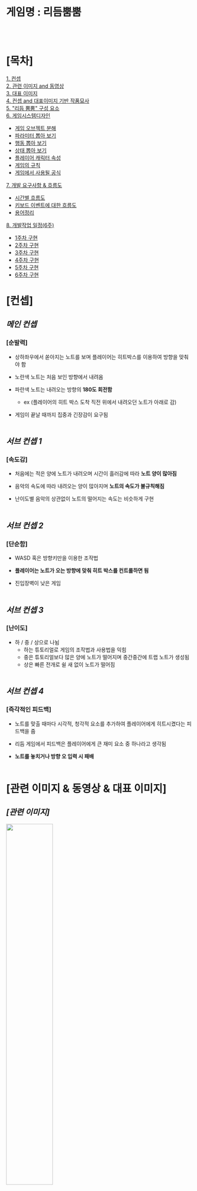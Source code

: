 # 게임명 : 리듬뿜뿜  
<br><br>

# [목차]

[1. 컨셉](#컨셉)  
[2. 관련 이미지 and 동영상](#관련-이미지)  
[3. 대표 이미지](#대표-이미지)  
[4. 컨셉 and 대표이미지 기반 작품묘사](#대표-이미지)  
[5. "리듬 뿜뿜" 구성 요소](#리듬-뿜뿜-구성-요소)  
[6. 게임시스템디자인](#게임시스템디자인)
* [게임 오브젝트 분해](#게임-오브젝트-분해)  
* [파라미터 뽑아 보기](#파라미터-뽑아-보기)  
* [행동 뽑아 보기](#행동-뽑아-보기)  
* [상태 뽑아 보기](#상태-뽑아-보기)  
* [플레이어 캐릭터 속성](#플레이어-캐릭터-속성)  
* [게임의 규칙](#게임의-규칙)  
* [게임에서 사용될 공식](#게임에서-사용될-공식)<br>

[7. 개발 요구사항 & 흐름도](#개발-요구사항과-흐름도)  
* [시간별 흐름도](#시간별-흐름도)
* [키보드 이벤트에 대한 흐름도](#키보드-이벤트에-대한-흐름도)
* [용어정리](#용어정리)  

[8. 개발작업 일정(6주)](#개발작업-일정)  

* [1주차 구현](./files/week1.md)  
* [2주차 구현](./files/week2.md)
* [3주차 구현](./files/week3.md)
* [4주차 구현](./files/week4.md)
* [5주차 구현](./files/week5.md)
* [6주차 구현](./files/week6.md)
# [컨셉] 
## **_메인 컨셉_**
### [순발력]

* 상하좌우에서 쏟아지는 노트를 보며 플레이어는 히트박스를 이용하여 방향을 맞춰야 함

* 노란색 노트는 처음 보인 방향에서 내려옴

* 파란색 노트는 내려오는 방향의 **180도 회전함**
	* ex (플레이어의 히트 박스 도착 직전 위에서 내려오던 노트가 아래로 감)

* 게임이 끝날 때까지 집중과 긴장감이 요구됨
<br><br>

## _서브 컨셉 1_
### [속도감]

* 처음에는 적은 양에 노트가 내려오며 시간이 흘러감에 따라 **노트 양이 많아짐**

* 음악의 속도에 따라 내려오는 양이 많아지며 **노트의 속도가 불규칙해짐**

* 난이도별 음악의 상관없이 노트의 떨어지는 속도는 비슷하게 구현
<br><br>

## _서브 컨셉 2_
### [단순함]  

* WASD 혹은 방향키만을 이용한 조작법

* **플레이어는 노트가 오는 방향에 맞춰 히트 박스를 컨트롤하면 됨**

* 진입장벽이 낮은 게임
<br><br>

## _서브 컨셉 3_
### [난이도]  

* 하 / 중 / 상으로 나뉨
	* 하는 튜토리얼로 게임의 조작법과 사용법을 익힘
	* 중은 튜토리얼보다 많은 양에 노트가 떨어지며 중간중간에 트랩 노트가 생성됨
	* 상은 빠른 전개로 쉴 새 없이 노트가 떨어짐
<br><br>

## _서브 컨셉 4_
### [즉각적인 피드백]  

* 노트를 맞출 때마다 시각적, 청각적 요소를 추가하여 플레이어에게 히트시켰다는 피드백을 줌

* 리듬 게임에서 피드백은 플레이어에게 큰 재미 요소 중 하나라고 생각됨

* **노트를 놓치거나 방향 오 입력 시 패배**
<br><br>

# **[관련 이미지 & 동영상 & 대표 이미지]**  

## **_[관련 이미지]_**
<img src="./img/관련이미지.png" width="50%">  
<br>

<img src="./img/대표이미지3.jpg" width="60%">  
<br><br>
 
## **_[동영상]_**  
[<img src="./img/관련동영상1.png" width="80%">](https://www.youtube.com/watch?v=ZN6h_6Paz9c)  
---------------------------------------동영상을 확인하시려면 그림을 클릭해주세요.-------------------------------------------
<br><br>

## **_[대표 이미지]_**  
<img src="./img/관련이미지1.png" width="80%">
<br><br>



# [리듬 뿜뿜 구성 요소]  
<br>

## _1. 메커니즘_

**[도전 과제]**
1.  상하좌우에서 쏟아지는 노트들을 방향키로 막아내자!  

2.  연속적으로 몰아치는 함정 노트들의 꾀를 간파하고 연속으로 막아보자!  
<br>

**[재미 요소]**
1.  노트를 오래 막을 수록 스코어가 높게 배치된다.

2.  3개의 난이도로 자신의 실력에 맞게 플레이 할 수 있다.

3.  음악의 맞추어 내려오는 노트를 음악비트에 맞게 파괴할 수 있다. 

4.  단순한 조작감

5.  노트 히트 시 시각적, 청각적 이펙트
<br>

## _2. 이야기_  
**[시놉시스]**  
<br>
지구를 지키기 위해 오늘도 열심히 근무하는 리듬 특공대!    
리듬 특공대는 상하좌우 4명의 역할군으로 사방에서 날아오는 장애물을 제거한다.  
오늘도 리듬특공대 화이팅~
<br><br>

## _3. 미적요소_

1. 일반 노트와 트랩 노트는 내려오는 방식이 다름

2. 방향키를 막을 때마다 게임판이 튕기는 듯한 이미지 연출, 효과로 인해 시각적 피드백과 집중도 향상

3. 3개의 난이도별 음악으로 무한재생 되며 플레이어가 죽을 때까지 쪼이는 듯한 느낌을 받게 함	
<br><br>  

# 게임시스템디자인  
<br>

## _[게임 오브젝트 분해]_

<img src="./img/게임 오브젝트 분해 (구성 요소 분석)_1.png" width="40%"> <img src="./img/게임 오브젝트 분해 (구성 요소 분석)_2.png" width="40%">  
	   
	     [1. Rhombus hit box 겸 플레이어]                       [2. RArrow note / Trap note] 
	   
<img src="./img/게임 오브젝트 분해 (구성 요소 분석)_3.png" width="40%"> <img src="./img/게임 오브젝트 분해 (구성 요소 분석)_4.png" width="40%">  
	   
	             [3. Timer / Rank]                                      [4. 난이도]
	   
<img src="./img/게임 오브젝트 분해 (구성 요소 분석)_5.png" width="40%"> <img src="./img/게임 오브젝트 분해 (구성 요소 분석)_6.png" width="40%">  
	   
	              [5. 난이도_설정]                                   [6. 사이버 펑크 분위기]

<img src="./img/게임 오브젝트 분해 (구성 요소 분석)_7.png" width="40%">
	   
	                [7. 음악요소]
	   
<br><br>

## _[파라미터 뽑아 보기]_

<br>

1) 오브젝트 이름 : Rhombus Hit Box  

|속성|속성 값|설명|비고|  
|:---:|:---:|:---:|:---:|  
|동쪽 보기|keycode“D” or →|동쪽을 바라보는 hit box로 플레이어가 조절함|GetKeyDown(0)|
|서쪽 보기|keycode“A” or ←|서쪽을 바라보는 hit box로 플레이어가 조절함|GetKeyDown(0)|
|남쪽 보기|keycode“S” or ↓|남쪽을 바라보는 hit box로 플레이어가 조절함|GetKeyDown(0)|
|북쪽 보기|keycode“W” or ↑|북쪽을 바라보는 hit box로 플레이어가 조절함|GetKeyDown(0)|
|피격 범위|On Trigger|떨어지는 노트가 히트박스의 꼭지점에 맞는 순간 피격판정|X|

2) 오브젝트 이름 : Arrow note / Trap note  

|속성|속성 값|설명|비고|  
|:---:|:---:|:---:|:---:|  
|생성|random % 3|종류의 노트 전부 일정 랜덤 값으로 생성함|트랩노트생성 비율은 낮음|
|떨어지는 속도|random % 3|게임이 클리어 할 수 있게 다른 방향에서 중복은 일어나지 않음|양뱡향성 동일한 속도의 노트생성X|
|피격|collider|노트가 히트 박스에 피격 시 히트 인정함|각각 꼭지점 충돌|
|함정|180도 회전|트랩 노트는 내려오는 방향 반대로 이동하며 노트 하나가 들어올 크기에서 방향을 틈|바꾸는 위치 동일|
|일정한 비트|싱크|플레이중인 노래의 일정 비트의 맞게 노트 생성함|어느정도의 싱크 맞춤|  

3) 오브젝트 이름 : Timer / Rank  

|속성|속성 값|설명|비고|  
|:---:|:---:|:---:|:---:|  
|시간|Time.delta|스타트를 기준으로 진행 시간만큼 표기됨|소수점 2자리|
|랭크|ranked|상단에 가장 오래 플레이한 시간이 표기됨|Best만 표기|
|난이도|easy/nomal/hard|좌우로 3개의 난이도 설정을 할 수 있음|X|

4) 오브젝트 이름 : Sound  

|속성|속성 값|설명|비고|
|:---:|:---:|:---:|:---:|  
|피드백|X|플레이어가 노트 히트 판정 시 히트 사운드 출력|충돌 |

<br><br>

## _[행동 뽑아 보기]_

1) 오브젝트 이름 : Rhombus Hit Box  

|행동|설명|  
|:---:|:---:|
|동쪽 보기|동쪽을 바라보는 hit box로 플레이어가 조절함|
|서쪽 보기|서쪽을 바라보는 hit box로 플레이어가 조절함|
|남쪽 보기|남쪽을 바라보는 hit box로 플레이어가 조절함|
|북쪽 보기|북쪽을 바라보는 hit box로 플레이어가 조절함|

2) 오브젝트 이름 : Arrow note / Trap note  

|행동|설명|  
|:---:|:---:|
|범위 내 랜덤 속도로 떨어짐|정해진 Random값을 기준으로 노트의 떨어지는 속도가 결정됨|
|180도 뒤바뀌는 노트|트랩 노트는 일반적인 이벤트가 아닌 180도 꺾이는 이벤트 발생함|
|히트 박스 피격 시 사라짐|노트는 중력을 받아 중앙으로 오게 되는데 중앙에는 플레이어가 조절하는 히트 박스가 있음. 히트 박스 피격 시 노트는 사라짐|

3) 오브젝트 이름 : Timer / Rank  

|행동|설명|  
|:---:|:---:|
|진행 중인 게임 시간 표시|현재까지 생존 시간을 상단에 표시함 (소수점 2자리까지)|
|가장 오래 버틴 시간 표시|지금까지 게임을 하면서 가장 오래 버틴 시간을 표시함|

<br><br>	

## _[상태 뽑아 보기]_ 

1) 오브젝트 이름 : Rhombus hit box  

|현상태|전이상태|전이조건|  
|:---:|:---:|:---:|  
|가만히 있음|동서남북으로 움직임|“WASD” 혹은 방향키 입력 시|
|원하는 방향으로 움직임|노트를 피격 시켜 삭제시킴|내려오는 노트와 같은 방향으로 피격 시|
|노트 방향과 다름|게임 패배|히트 박스와 노트의 방향이 다르게 피격 시|  

2) 오브젝트 이름 : 노트 

|현상태|전이상태|전이조건|  
|:---:|:---:|:---:| 
|일반 노트 : 중앙으로 내려옴|일정 속도를 받고 내려옴|랜덤 값을 받음|
|트랩 노트 : 중앙으로 내려옴|내려오던 방향의 반대로 감|히트 박스 피격 직전(노트한개의 크기)|
|히트 박스와 피격|노트가 사라짐|히트 박스와 노트가 피격 시| 

<br><br>

## _[플레이어 캐릭터 속성]_

|속성|영문명칭|설명|비고|  
|:---:|:---:|:---:|:---:|
|방향 조절|direction regulation|조작키를 이용한 플레이|X|
|선택|choice|음악 난이도, 각종 설정 값 조절||
	
<br><br>


## _게임의 규칙_

**[핵심규칙]**

1. 플레이어는 방향키를 이용하여 사방에서 내려오는 노트의 방향과 방향키의 방향을 맞춰야 한다.
2. 게임을 오래 진행한 플레이어는 높은 랭킹에 배치되며 상시 best기록에 표시된다.
3. 3개의 난이도로 상, 중, 하를 선택할 수 있다.
4. 끝없이 내려오는 노트의 속임수와 속도를 이겨 내야한다. <br>

 
**[보조규칙]**

1. 노트를 놓치면 게임이 종료된다.
2. 히트판정 전 방향키를 움직이면 게임이 종료된다.
3. 노래는 무한 재생이며 노트는 양과 속도는 일정범위 랜덤으로 떨어지게 된다.<br>
<br>

	   
## _게임에서 사용될 공식_ 

<br>

1. 노트의 히트판정과 히트박스의 판정이 충돌하면 성공(떨어지는 노트의 꼭지점과 히트박스의 꼭지점이 충돌)
2. 노트는 미리 구해둔 음악을 기준으로 일정 비트에 맞게 떨어지게 되며 방향은 랜덤이다.
3. 트랩 노트는 일정위치 트리거가 발동 되면 방향을 회전한다.(노트한개가 들어갈 만큼의 위치)
4. 시간은 소수점 2자리수 까지 구현한다.
5. 플레이어가 조종하는 히트박스의 화살표는 누르는 순간 변경되며 누르고 있어도 변경된다. 
6. 베스트 점수를 항시 표시하며 옵션을 이용하여 음량을 조절 할 수 있다.

<br>

# 개발 요구사항과 흐름도

### [리듬뿜뿜 미션의 요구사항]
<br>

* 총 화면은 3개의 화면이 존재함
	* 메인화면, 난이도 조절 화면, 인 게임 화면  
* 메인화면과 난이도 조절 화면에는 음량을 조절 할 수 있는 버튼이 존재함
* 음량 조절 버튼과 게임 시작을 제외한 버튼은 존재 하지 않으며 마우스를 이용하여 난이도 조절과 게임 시작이 가능함
* 인 게임 입장시 중간하단에 베스트 점수를 표시하며 중간 상단에는 현재 게임의 진행 시간을 표시함
* 중앙으로 떨어지는 노트들의 종류는 2가지고 일반 노트와 트랩노트가 존재함
* 플레이어는 Hit Box를 "WASD" 혹은 방향키를 사용하여 조종이 가능함
* Hit Box는 떨어지는 노트를 피격시켜 게임을 진행 함
* 게임 중간에 "ESC"를 누르면 일시정지가 가능하며 게임종료와 메인화면으로 넘어 갈 수 있음
* 게임 패배후 가장 높은 스코어 달성 시 중간상단에 베스트 점수 표시함
* 노트가 떨어지는 속도는 일정값에서 랜덤값으로 생성 떨어지며, 같은 방향에서 동시에 속도와 위치가 같은 값은 생성되지 않음
* 메인화면에서 "ESC" 를 눌러 게임을 종료할 수 있음
* 일반 노트는 가운데 방향으로 떨어지며 트랩 노트는 플레이어 Hit Box 근접 접근시(노트의 3개크기) 180도 방향을 틈
* 난이도는 하/중/상으로 각각 1개의 노래가 무한 재생됨  
<br>

## 시간별 흐름도  
<br>  
<img src="./img/흐름도.png" width="60%">  
<br>  

## 키보드 이벤트에 대한 흐름도  
<br>  
<img src="./img/키보드 이벤트에 대한 흐름도.png" width="60%">  
<br>  

## 용어정리
<br>  
<img src="./img/용어 정리.png" width="100%">  
<br>

## 개발작업 일정
<br>  
<img src="./img/개발작업 일정.png" width="80%">  
<br>

